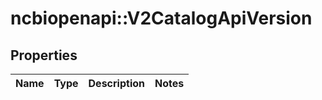 # ncbiopenapi::V2CatalogApiVersion


## Properties
Name | Type | Description | Notes
------------ | ------------- | ------------- | -------------


